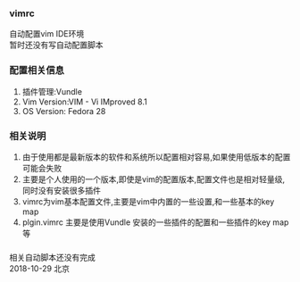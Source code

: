 ### vimrc
自动配置vim IDE环境  
暂时还没有写自动配置脚本

### 配置相关信息
1. 插件管理:Vundle
2. Vim Version:VIM - Vi IMproved 8.1
3. OS Version: Fedora 28

### 相关说明
1. 由于使用都是最新版本的软件和系统所以配置相对容易,如果使用低版本的配置可能会失败
2. 主要是个人使用的一个版本,即使是vim的配置版本,配置文件也是相对轻量级,同时没有安装很多插件
3. vimrc为vim基本配置文件,主要是vim中内置的一些设置,和一些基本的key map
4. plgin.vimrc 主要是使用Vundle 安装的一些插件的配置和一些插件的key map等

### 
相关自动脚本还没有完成  
2018-10-29 北京
